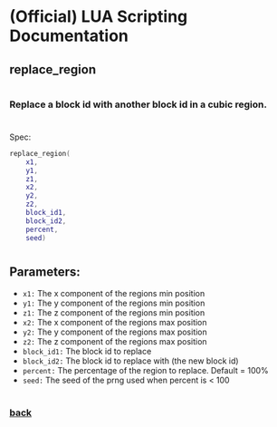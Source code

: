 
# (Official) LUA Scripting Documentation

## replace_region
#
### Replace a block id with another block id in a cubic region.
#
Spec:
```lua
replace_region(
	x1,
	y1,
	z1,
	x2,
	y2,
	z2,
	block_id1,
	block_id2,
	percent,
	seed)
```
#
## Parameters:
- `x1:` The x component of the regions min position
- `y1:` The y component of the regions min position
- `z1:` The z component of the regions min position
- `x2:` The x component of the regions max position
- `y2:` The y component of the regions max position
- `z2:` The z component of the regions max position
- `block_id1:` The block id to replace
- `block_id2:` The block id to replace with (the new block id)
- `percent:` The percentage of the region to replace. Default = 100%
- `seed:` The seed of the prng used when percent is < 100
#
### [back](../blocks)
